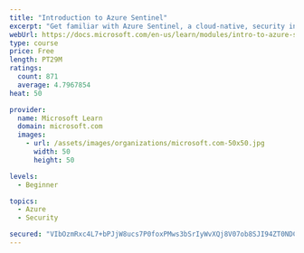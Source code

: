 ```yaml
---
title: "Introduction to Azure Sentinel"
excerpt: "Get familiar with Azure Sentinel, a cloud-native, security information and event management (SIEM) service."
webUrl: https://docs.microsoft.com/en-us/learn/modules/intro-to-azure-sentinel/
type: course
price: Free
length: PT29M
ratings:
  count: 871
  average: 4.7967854
heat: 50

provider:
  name: Microsoft Learn
  domain: microsoft.com
  images:
    - url: /assets/images/organizations/microsoft.com-50x50.jpg
      width: 50
      height: 50

levels:
  - Beginner

topics:
  - Azure
  - Security

secured: "VIbOzmRxc4L7+bPJjW8ucs7P0foxPMws3bSrIyWvXQj8V07ob8SJI94ZT0NDCmQLJxCYMAmou6VT6ngGGSGpIGtt5jr1+zG5PWjNO2vhQjQxzvpoLwFJU0pU5MzxorjXVcml45guIzDI8isRZEvijtBVcC6VVEBm4fLSdEXMbfVWkZUpalttbWfCdmUF1Qtoi/qgJWrPNLtw5hWAEeqtNILstG42SMCyTbTbXmS95AFgQEyiL6AhaYGBkUZ0Fk5tGzCcQ9xgxrZDnwUBf26RtWSUPG15gpY3VGjKG9xgKiHi9dj2iq8acPPBKJH0vknEgMOpwbOMwHpNLbRL1tr8p1CPpf8SWsLnFKQyogAtvcBYAbh1OYbTtUZdGc7jtaAuEYnDjPjiKtf01yZx26p2CP9Lf4Q95ljGG8KSxr/z9As=;SkMg6e/1hhzCR1PC4EX4JA=="
---
```


